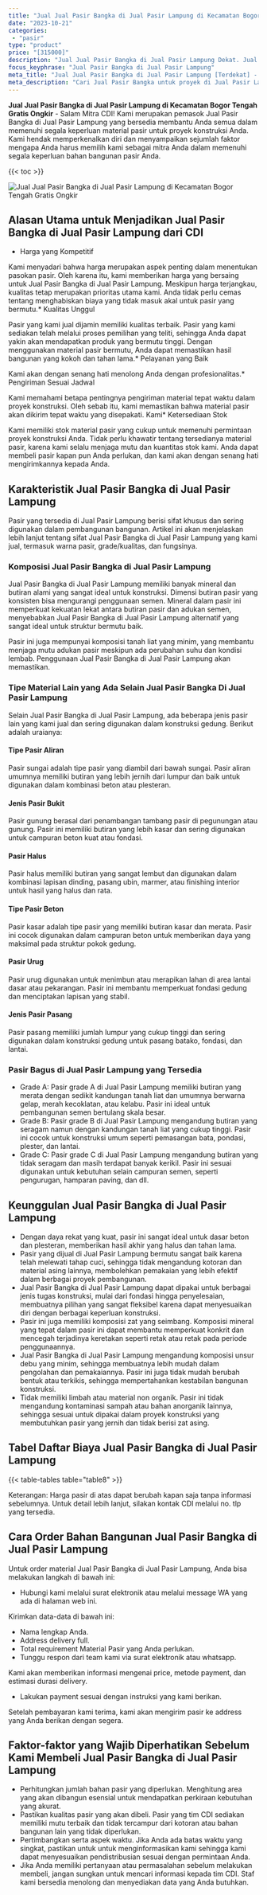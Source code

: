```yaml
---
title: "Jual Jual Pasir Bangka di Jual Pasir Lampung di Kecamatan Bogor Tengah Gratis Ongkir"
date: "2023-10-21"
categories:
 - "pasir"
type: "product"
price: "[315000]"
description: "Jual Jual Pasir Bangka di Jual Pasir Lampung Dekat. Jual Pasir Bangka ini sering dipakai dalam proyek konstruksi sebagai material adukan yang terpilih dan bersih. Silakan hubungi kami untuk informasi lebih lanjut."
focus_keyphrase: "Jual Pasir Bangka di Jual Pasir Lampung"
meta_title: "Jual Jual Pasir Bangka di Jual Pasir Lampung [Terdekat] - CDI"
meta_description: "Cari Jual Pasir Bangka untuk proyek di Jual Pasir Lampung? Kami memiliki Jual Pasir Bangka berkualitas untuk material adukan. Raih penawaran terbaik sekarang."
---
```


**Jual Jual Pasir Bangka di Jual Pasir Lampung di Kecamatan Bogor Tengah Gratis Ongkir** - Salam Mitra CDI! Kami merupakan pemasok Jual Pasir Bangka di Jual Pasir Lampung yang bersedia membantu Anda semua dalam memenuhi segala keperluan material pasir untuk proyek konstruksi Anda. Kami hendak memperkenalkan diri dan menyampaikan sejumlah faktor mengapa Anda harus memilih kami sebagai mitra Anda dalam memenuhi segala keperluan bahan bangunan pasir Anda.

{{< toc >}}

![Jual Jual Pasir Bangka di Jual Pasir Lampung di Kecamatan Bogor Tengah Gratis Ongkir](/images/pasir/pasir-bangunan-13.jpg)

## Alasan Utama untuk Menjadikan Jual Pasir Bangka di Jual Pasir Lampung dari CDI

*   Harga yang Kompetitif

Kami menyadari bahwa harga merupakan aspek penting dalam menentukan pasokan pasir. Oleh karena itu, kami memberikan harga yang bersaing untuk Jual Pasir Bangka di Jual Pasir Lampung. Meskipun harga terjangkau, kualitas tetap merupakan prioritas utama kami. Anda tidak perlu cemas tentang menghabiskan biaya yang tidak masuk akal untuk pasir yang bermutu.*   Kualitas Unggul

Pasir yang kami jual dijamin memiliki kualitas terbaik. Pasir yang kami sediakan telah melalui proses pemilihan yang teliti, sehingga Anda dapat yakin akan mendapatkan produk yang bermutu tinggi. Dengan menggunakan material pasir bermutu, Anda dapat memastikan hasil bangunan yang kokoh dan tahan lama.*   Pelayanan yang Baik

Kami akan dengan senang hati menolong Anda dengan profesionalitas.*   Pengiriman Sesuai Jadwal

Kami memahami betapa pentingnya pengiriman material tepat waktu dalam proyek konstruksi. Oleh sebab itu, kami memastikan bahwa material pasir akan dikirim tepat waktu yang disepakati. Kami*   Ketersediaan Stok

Kami memiliki stok material pasir yang cukup untuk memenuhi permintaan proyek konstruksi Anda. Tidak perlu khawatir tentang tersedianya material pasir, karena kami selalu menjaga mutu dan kuantitas stok kami. Anda dapat membeli pasir kapan pun Anda perlukan, dan kami akan dengan senang hati mengirimkannya kepada Anda. 

## Karakteristik Jual Pasir Bangka di Jual Pasir Lampung

Pasir yang tersedia di Jual Pasir Lampung berisi sifat khusus dan sering digunakan dalam pembangunan bangunan. Artikel ini akan menjelaskan lebih lanjut tentang sifat Jual Pasir Bangka di Jual Pasir Lampung yang kami jual, termasuk warna pasir, grade/kualitas, dan fungsinya.

### Komposisi Jual Pasir Bangka di Jual Pasir Lampung

Jual Pasir Bangka di Jual Pasir Lampung memiliki banyak mineral dan butiran alami yang sangat ideal untuk konstruksi. Dimensi butiran pasir yang konsisten bisa mengurangi penggunaan semen. Mineral dalam pasir ini memperkuat kekuatan lekat antara butiran pasir dan adukan semen, menyebabkan Jual Pasir Bangka di Jual Pasir Lampung alternatif yang sangat ideal untuk struktur bermutu baik.

Pasir ini juga mempunyai komposisi tanah liat yang minim, yang membantu menjaga mutu adukan pasir meskipun ada perubahan suhu dan kondisi lembab. Penggunaan Jual Pasir Bangka di Jual Pasir Lampung akan memastikan.

### Tipe Material Lain yang Ada Selain Jual Pasir Bangka Di Jual Pasir Lampung

Selain Jual Pasir Bangka di Jual Pasir Lampung, ada beberapa jenis pasir lain yang kami jual dan sering digunakan dalam konstruksi gedung. Berikut adalah uraianya:

#### Tipe Pasir Aliran

Pasir sungai adalah tipe pasir yang diambil dari bawah sungai. Pasir aliran umumnya memiliki butiran yang lebih jernih dari lumpur dan baik untuk digunakan dalam kombinasi beton atau plesteran.

#### Jenis Pasir Bukit

Pasir gunung berasal dari penambangan tambang pasir di pegunungan atau gunung. Pasir ini memiliki butiran yang lebih kasar dan sering digunakan untuk campuran beton kuat atau fondasi.

#### Pasir Halus

Pasir halus memiliki butiran yang sangat lembut dan digunakan dalam kombinasi lapisan dinding, pasang ubin, marmer, atau finishing interior untuk hasil yang halus dan rata.

#### Tipe Pasir Beton

Pasir kasar adalah tipe pasir yang memiliki butiran kasar dan merata. Pasir ini cocok digunakan dalam campuran beton untuk memberikan daya yang maksimal pada struktur pokok gedung.

#### Pasir Urug

Pasir urug digunakan untuk menimbun atau merapikan lahan di area lantai dasar atau pekarangan. Pasir ini membantu memperkuat fondasi gedung dan menciptakan lapisan yang stabil.

#### Jenis Pasir Pasang

Pasir pasang memiliki jumlah lumpur yang cukup tinggi dan sering digunakan dalam konstruksi gedung untuk pasang batako, fondasi, dan lantai.

### Pasir Bagus di Jual Pasir Lampung yang Tersedia

*   Grade A: Pasir grade A di Jual Pasir Lampung memiliki butiran yang merata dengan sedikit kandungan tanah liat dan umumnya berwarna gelap, merah kecoklatan, atau kelabu. Pasir ini ideal untuk pembangunan semen bertulang skala besar.
*   Grade B: Pasir grade B di Jual Pasir Lampung mengandung butiran yang seragam namun dengan kandungan tanah liat yang cukup tinggi. Pasir ini cocok untuk konstruksi umum seperti pemasangan bata, pondasi, plester, dan lantai.
*   Grade C: Pasir grade C di Jual Pasir Lampung mengandung butiran yang tidak seragam dan masih terdapat banyak kerikil. Pasir ini sesuai digunakan untuk kebutuhan selain campuran semen, seperti pengurugan, hamparan paving, dan dll.

## Keunggulan Jual Pasir Bangka di Jual Pasir Lampung

*   Dengan daya rekat yang kuat, pasir ini sangat ideal untuk dasar beton dan plesteran, memberikan hasil akhir yang halus dan tahan lama.
*   Pasir yang dijual di Jual Pasir Lampung bermutu sangat baik karena telah melewati tahap cuci, sehingga tidak mengandung kotoran dan material asing lainnya, membolehkan pemakaian yang lebih efektif dalam berbagai proyek pembangunan.
*   Jual Pasir Bangka di Jual Pasir Lampung dapat dipakai untuk berbagai jenis tugas konstruksi, mulai dari fondasi hingga penyelesaian, membuatnya pilihan yang sangat fleksibel karena dapat menyesuaikan diri dengan berbagai keperluan konstruksi.
*   Pasir ini juga memiliki komposisi zat yang seimbang. Komposisi mineral yang tepat dalam pasir ini dapat membantu memperkuat konkrit dan mencegah terjadinya keretakan seperti retak atau retak pada periode penggunaannya.
*   Jual Pasir Bangka di Jual Pasir Lampung mengandung komposisi unsur debu yang minim, sehingga membuatnya lebih mudah dalam pengolahan dan pemakaiannya. Pasir ini juga tidak mudah berubah bentuk atau terkikis, sehingga mempertahankan kestabilan bangunan konstruksi.
*   Tidak memiliki limbah atau material non organik. Pasir ini tidak mengandung kontaminasi sampah atau bahan anorganik lainnya, sehingga sesuai untuk dipakai dalam proyek konstruksi yang membutuhkan pasir yang jernih dan tidak berisi zat asing.

## Tabel Daftar Biaya Jual Pasir Bangka di Jual Pasir Lampung

{{< table-tables table="table8" >}}

Keterangan: Harga pasir di atas dapat berubah kapan saja tanpa informasi sebelumnya. Untuk detail lebih lanjut, silakan kontak CDI melalui no. tlp yang tersedia.

## Cara Order Bahan Bangunan Jual Pasir Bangka di Jual Pasir Lampung

Untuk order material Jual Pasir Bangka di Jual Pasir Lampung, Anda bisa melakukan langkah di bawah ini:

*   Hubungi kami melalui surat elektronik atau melalui message WA yang ada di halaman web ini.

Kirimkan data-data di bawah ini:

*   Nama lengkap Anda.
*   Address delivery full.
*   Total requirement Material Pasir yang Anda perlukan.
*   Tunggu respon dari team kami via surat elektronik atau whatsapp.

Kami akan memberikan informasi mengenai price, metode payment, dan estimasi durasi delivery.
*   Lakukan payment sesuai dengan instruksi yang kami berikan.

Setelah pembayaran kami terima, kami akan mengirim pasir ke address yang Anda berikan dengan segera.

## Faktor-faktor yang Wajib Diperhatikan Sebelum Kami Membeli Jual Pasir Bangka di Jual Pasir Lampung

*   Perhitungkan jumlah bahan pasir yang diperlukan. Menghitung area yang akan dibangun esensial untuk mendapatkan perkiraan kebutuhan yang akurat.
*   Pastikan kualitas pasir yang akan dibeli. Pasir yang tim CDI sediakan memiliki mutu terbaik dan tidak tercampur dari kotoran atau bahan bangunan lain yang tidak diperlukan.
*   Pertimbangkan serta aspek waktu. Jika Anda ada batas waktu yang singkat, pastikan untuk untuk menginformasikan kami sehingga kami dapat menyesuaikan pendistribusian sesuai dengan permintaan Anda.
*   Jika Anda memiliki pertanyaan atau permasalahan sebelum melakukan membeli, jangan sungkan untuk mencari informasi kepada tim CDI. Staf kami bersedia menolong dan menyediakan data yang Anda butuhkan.